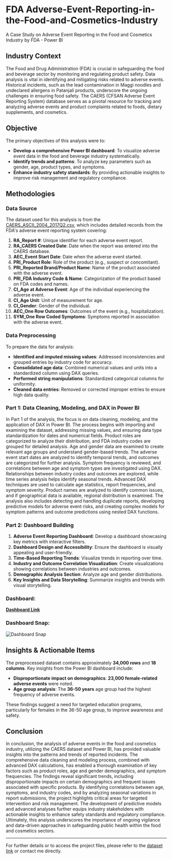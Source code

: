 # FDA Adverse-Event-Reporting-in-the-Food-and-Cosmetics-Industry
A Case Study on Adverse Event Reporting in the Food and Cosmetics Industry by FDA - Power BI


## Industry Context

The Food and Drug Administration (FDA) is crucial in safeguarding the food and beverage sector by monitoring and regulating product safety. Data analysis is vital in identifying and mitigating risks related to adverse events. Historical incidents, such as the lead contamination in Maggi noodles and undeclared allergens in Patanjali products, underscore the ongoing challenges in ensuring food safety. The CAERS (CFSAN Adverse Event Reporting System) database serves as a pivotal resource for tracking and analyzing adverse events and product complaints related to foods, dietary supplements, and cosmetics.

## Objective

The primary objectives of this analysis were to:

- **Develop a comprehensive Power BI dashboard**: To visualize adverse event data in the food and beverage industry systematically.
- **Identify trends and patterns**: To analyze key parameters such as gender, age, product types, and symptoms.
- **Enhance industry safety standards**: By providing actionable insights to improve risk management and regulatory compliance.

## Methodologies

### Data Source

The dataset used for this analysis is from the [CAERS_ASCII_2004_2017Q2.csv](https://github.com/ShouvikSaha504/Adverse-Event-Reporting-in-the-Food-and-Cosmetics-Industry/blob/5dd27c6b31c6786cd2aa771ae5278ee8efb08a1c/CAERS_ASCII_2004_2017Q2.csv), which includes detailed records from the FDA's adverse event reporting system covering:

1. **RA_Report #**: Unique identifier for each adverse event report.
2. **RA_CAERS Created Date**: Date when the report was entered into the CAERS database.
3. **AEC_Event Start Date**: Date when the adverse event started.
4. **PRI_Product Role**: Role of the product (e.g., suspect or concomitant).
5. **PRI_Reported Brand/Product Name**: Name of the product associated with the adverse event.
6. **PRI_FDA Industry Code & Name**: Categorization of the product based on FDA codes and names.
7. **CI_Age at Adverse Event**: Age of the individual experiencing the adverse event.
8. **CI_Age Unit**: Unit of measurement for age.
9. **CI_Gender**: Gender of the individual.
10. **AEC_One Row Outcomes**: Outcomes of the event (e.g., hospitalization).
11. **SYM_One Row Coded Symptoms**: Symptoms reported in association with the adverse event.

### Data Preprocessing

To prepare the data for analysis:

- **Identified and imputed missing values**: Addressed inconsistencies and grouped entries by industry code for accuracy.
- **Consolidated age data**: Combined numerical values and units into a standardized column using DAX queries.
- **Performed string manipulations**: Standardized categorical columns for uniformity.
- **Cleaned data entries**: Removed or corrected improper entries to ensure high data quality.

### Part 1: Data Cleaning, Modeling, and DAX in Power BI

In Part 1 of the analysis, the focus is on data cleaning, modeling, and the application of DAX in Power BI. The process begins with importing and examining the dataset, addressing missing values, and ensuring data type standardization for dates and numerical fields. Product roles are categorized to analyze their distribution, and FDA industry codes are grouped for detailed analysis. Age and gender data are examined to create relevant age groups and understand gender-based trends. The adverse event start dates are analyzed to identify temporal trends, and outcomes are categorized for further analysis. Symptom frequency is reviewed, and correlations between age and symptom types are investigated using DAX. Relationships between industry codes and outcomes are explored, while time series analysis helps identify seasonal trends. Advanced DAX techniques are used to calculate age statistics, report frequencies, and symptom severity. Product names are analyzed to identify common issues, and if geographical data is available, regional distribution is examined. The analysis also includes detecting and handling duplicate reports, developing predictive models for adverse event risks, and creating complex models for symptom patterns and outcome predictions using nested DAX functions.






### Part 2: Dashboard Building

1. **Adverse Event Reporting Dashboard**: Develop a dashboard showcasing key metrics with interactive filters.
2. **Dashboard Design and Accessibility**: Ensure the dashboard is visually appealing and user-friendly.
3. **Time-Based Reporting Trends**: Visualize trends in reporting over time.
4. **Industry and Outcome Correlation Visualization**: Create visualizations showing correlations between industries and outcomes.
5. **Demographic Analysis Section**: Analyze age and gender distributions.
6. **Key Insights and Data Storytelling**: Summarize insights and trends with visual storytelling.

### Dashboard:
[**Dashboard Link**](https://github.com/ShouvikSaha504/Adverse-Event-Reporting-in-the-Food-and-Cosmetics-Industry/blob/3903cb4498f60d1f03b2060f2776246c2b15ef00/Dashboard.pbix)

### Dashboard Snap:
![Dashboard Snap](https://github.com/user-attachments/assets/fde0e86c-72ee-402c-a863-7a7d72915a58)



## Insights & Actionable Items

The preprocessed dataset contains approximately **34,000 rows** and **18 columns**. Key insights from the Power BI dashboard include:

- **Disproportionate impact on demographics**: **23,000 female-related adverse events** were noted.
- **Age group analysis**: The **36-50 years** age group had the highest frequency of adverse events.

These findings suggest a need for targeted education programs, particularly for females in the 36-50 age group, to improve awareness and safety.

## Conclusion

In conclusion, the analysis of adverse events in the food and cosmetics industry, utilizing the CAERS dataset and Power BI, has provided valuable insights into the patterns and trends of reported incidents. The comprehensive data cleaning and modeling process, combined with advanced DAX calculations, has enabled a thorough examination of key factors such as product roles, age and gender demographics, and symptom frequencies. The findings reveal significant trends, including disproportionate impacts on certain demographics and frequent issues associated with specific products. By identifying correlations between age, symptoms, and industry codes, and by analyzing seasonal variations in report submissions, the project highlights critical areas for targeted intervention and risk management. The development of predictive models and advanced analyses further equips industry stakeholders with actionable insights to enhance safety standards and regulatory compliance. Ultimately, this analysis underscores the importance of ongoing vigilance and data-driven approaches in safeguarding public health within the food and cosmetics sectors.

---

For further details or to access the project files, please refer to the [dataset link]([https://prod-files-secure.s3.us-west-2.amazonaws.com/d1e1bc70-9ede-4c69-84fd-42c5605803a0/f005446a-14f3-426e-b31e-03df53eb3d89/CAERS_ASCII_2004_2017Q2.csv](https://github.com/ShouvikSaha504/Adverse-Event-Reporting-in-the-Food-and-Cosmetics-Industry/blob/5dd27c6b31c6786cd2aa771ae5278ee8efb08a1c/CAERS_ASCII_2004_2017Q2.csv)) or contact me directly.

